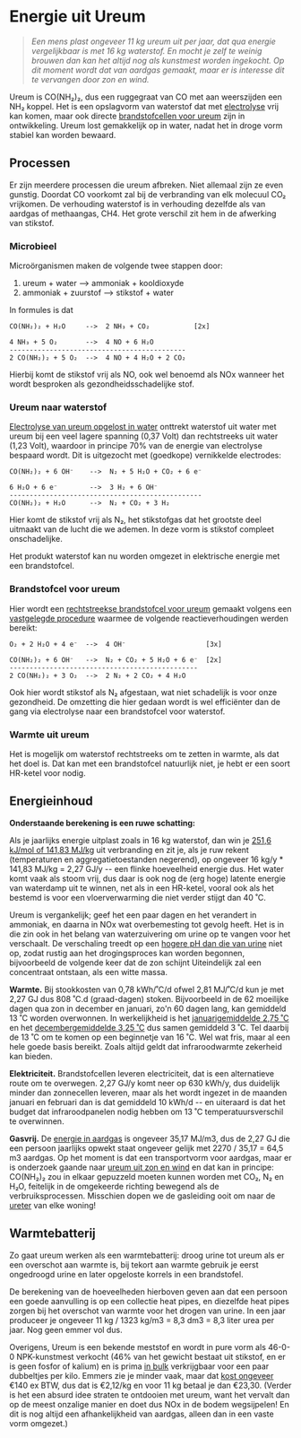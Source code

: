 # Energie uit Ureum

> *Een mens plast ongeveer 11 kg ureum uit per jaar, dat qua
> energie vergelijkbaar is met 16 kg waterstof.  En mocht je
> zelf te weinig brouwen dan kan het altijd nog als kunstmest
> worden ingekocht.  Op dit moment wordt dat van aardgas gemaakt,
> maar er is interesse dit te vervangen door zon en wind.*

Ureum is CO(NH₂)₂, dus een ruggegraat van CO met aan weerszijden
een NH₂ koppel.  Het is een opslagvorm van waterstof dat met
[electrolyse](https://suttonfruit.com/pics/urea_electrolysis.pdf)
vrij kan komen, maar ook directe
[brandstofcellen voor ureum](https://strathprints.strath.ac.uk/34081/1/TAOb924786f.pdf)
zijn in ontwikkeling.  Ureum lost gemakkelijk op in water, nadat
het in droge vorm stabiel kan worden bewaard.


## Processen

Er zijn meerdere processen die ureum afbreken.  Niet allemaal
zijn ze even gunstig.  Doordat CO voorkomt zal bij de verbranding
van elk molecuul CO₂ vrijkomen.  De verhouding waterstof is in
verhouding dezelfde als van aardgas of methaangas, CH4.  Het
grote verschil zit hem in de afwerking van stikstof.

### Microbieel

Microörganismen maken de volgende twee stappen door:

 1. ureum + water --> ammoniak + kooldioxyde
 2. ammoniak + zuurstof --> stikstof + water

In formules is dat

```
CO(NH₂)₂ + H₂O     -->  2 NH₃ + CO₂           [2x]

4 NH₃ + 5 O₂       -->  4 NO + 6 H₂O
--------------------------------------------
2 CO(NH₂)₂ + 5 O₂  -->  4 NO + 4 H₂O + 2 CO₂
```

Hierbij komt de stikstof vrij als NO, ook wel benoemd
als NOx wanneer het wordt besproken als
gezondheidsschadelijke stof.

### Ureum naar waterstof

[Electrolyse van ureum opgelost in water](https://suttonfruit.com/pics/urea_electrolysis.pdf)
onttrekt waterstof uit water met ureum bij een veel
lagere spanning (0,37 Volt) dan rechtstreeks uit water (1,23 Volt),
waardoor in principe 70% van de energie van electrolyse bespaard wordt.
Dit is uitgezocht met (goedkope) vernikkelde electrodes:

```
CO(NH₂)₂ + 6 OH⁻    -->  N₂ + 5 H₂O + CO₂ + 6 e⁻

6 H₂O + 6 e⁻        -->  3 H₂ + 6 OH⁻
------------------------------------------------
CO(NH₂)₂ + H₂O      -->  N₂ + CO₂ + 3 H₂
```

Hier komt de stikstof vrij als N₂, het stikstofgas dat
het grootste deel uitmaakt van de lucht die we ademen.
In deze vorm is stikstof compleet onschadelijke.

Het produkt waterstof kan nu worden omgezet in elektrische
energie met een brandstofcel.

### Brandstofcel voor ureum

Hier wordt een
[rechtstreekse brandstofcel voor ureum](https://strathprints.strath.ac.uk/34081/1/TAOb924786f.pdf)
gemaakt volgens een
[vastgelegde procedure](http://www.rsc.org/suppdata/EE/b9/b924786f/b924786f.pdf)
waarmee de volgende reactieverhoudingen werden bereikt:

```
O₂ + 2 H₂O + 4 e⁻  -->  4 OH⁻                    [3x]

CO(NH₂)₂ + 6 OH⁻   -->  N₂ + CO₂ + 5 H₂O + 6 e⁻  [2x]
-----------------------------------------------
2 CO(NH₂)₂ + 3 O₂  -->  2 N₂ + 2 CO₂ + 4 H₂O
```

Ook hier wordt stikstof als N₂ afgestaan, wat niet
schadelijk is voor onze gezondheid.  De omzetting
die hier gedaan wordt is wel efficiënter dan de
gang via electrolyse naar een brandstofcel voor
waterstof.

### Warmte uit ureum

Het is mogelijk om waterstof rechtstreeks om te
zetten in warmte, als dat het doel is.  Dat kan
met een brandstofcel natuurlijk niet, je hebt
er een soort HR-ketel voor nodig.

## Energieinhoud

**Onderstaande berekening is een ruwe schatting:**

Als je jaarlijks energie uitplast zoals in 16 kg waterstof, dan win je
[251,6 kJ/mol of 141,83 MJ/kg](https://www.quora.com/How-much-energy-is-produced-when-one-mole-hydrogen-is-burnt?share=1)
uit verbranding en zit je, als je ruw rekent
(temperaturen en aggregatietoestanden negerend), op ongeveer
16 kg/y * 141,83 MJ/kg = 2,27 GJ/y -- een flinke hoeveelheid energie
dus.  Het water komt vaak als stoom vrij, dus daar is ook nog de
(erg hoge) latente energie van waterdamp uit te winnen, net als in
een HR-ketel, vooral ook als het bestemd is voor een vloerverwarming
die niet verder stijgt dan 40 ˚C.

Ureum is vergankelijk; geef het een paar dagen en het verandert in
ammoniak, en daarna in NOx wat overbemesting tot gevolg heeft.  Het
is in die zin ook in het belang van waterzuivering om urine op te
vangen voor het verschaalt.  De verschaling treedt op een
[hogere pH dan die van urine](https://theconversation.com/we-found-a-way-to-turn-urine-into-solid-fertiliser-it-could-make-farming-more-sustainable-148877)
niet op, zodat rustig aan het drogingsproces kan worden begonnen,
bijvoorbeeld de volgende keer dat de zon schijnt  Uiteindelijk
zal een concentraat ontstaan, als een witte massa.

**Warmte.**
Bij stookkosten van 0,78 kWh/˚C/d ofwel 2,81 MJ/˚C/d kun je met
2,27 GJ dus 808 ˚C.d (graad-dagen) stoken.  Bijvoorbeeld in de
62 moeilijke dagen qua zon in december en januari, zo'n 60 dagen
lang, kan gemiddeld 13 ˚C worden overwonnen.  In werkelijkheid is het
[januarigemiddelde 2,75 ˚C](https://www.knmi.nl/klimaat-viewer/kaarten/temperatuur/gemiddelde-temperatuur/januari/Periode_1991-2020)
en het
[decembergemiddelde 3,25 ˚C](https://www.knmi.nl/klimaat-viewer/kaarten/temperatuur/gemiddelde-temperatuur/december/Periode_1991-2020)
dus samen gemiddeld 3 ˚C.  Tel daarbij de 13 ˚C om te komen op
een beginnetje van 16 ˚C.  Wel wat fris, maar al een hele goede
basis bereikt.  Zoals altijd geldt dat infraroodwarmte zekerheid
kan bieden.

**Elektriciteit.**
Brandstofcellen leveren electriciteit, dat is een alternatieve
route om te overwegen.  2,27 GJ/y komt neer op 630 kWh/y, dus
duidelijk minder dan zonnecellen leveren, maar als het wordt
ingezet in de maanden januari en februari dan is dat gemiddeld
10 kWh/d -- en uiteraard is dat het budget dat infraroodpanelen
nodig hebben om 13 ˚C temperatuursverschil te overwinnen.

**Gasvrij.**
De [energie in aardgas](https://www.energieconsultant.nl/energiemarkt/energie-berekeningen-uit-de-praktijk/omrekening-van-m3-n-naar-kwh/)
is ongeveer 35,17 MJ/m3, dus de 2,27 GJ die een persoon
jaarlijks opwekt staat ongeveer gelijk met
2270 / 35,17 = 64,5 m3 aardgas.  Op het moment is dat een
transportvorm voor aardgas, maar er is onderzoek gaande naar
[ureum uit zon en wind](https://dutch.alibaba.com/Popular/CN_urea-n46-granular-fertilizer-Trade.html)
en dat kan in principe: CO(NH₂)₂ zou in elkaar gepuzzeld
moeten kunnen worden met CO₂, N₂ en H₂O, feitelijk in de
omgekeerde richting bewegend als de verbruiksprocessen.
Misschien dopen we de gasleiding ooit om naar de
[ureter](https://nl.wikipedia.org/wiki/Ureter) van elke
woning!


## Warmtebatterij

Zo gaat ureum werken als een warmtebatterij: droog urine tot
ureum als er een overschot aan warmte is, bij tekort aan warmte
gebruik je eerst ongedroogd urine en later opgeloste korrels
in een brandstofel.

De berekening van de hoeveelheden hierboven geven aan dat een
persoon een goede aanvulling is op een collectie heat pipes,
en diezelfde heat pipes zorgen bij het overschot van warmte
voor het drogen van urine.  In een jaar produceer je ongeveer
11 kg / 1323 kg/m3 = 8,3 dm3 = 8,3 liter urea per jaar.  Nog
geen emmer vol dus.

Overigens, Ureum is een bekende meststof en wordt in
pure vorm als 46-0-0 NPK-kunstmest verkocht (46% van het gewicht
bestaat uit stikstof, en er is geen fosfor of kalium) en is
prima
[in bulk](https://dutch.alibaba.com/Popular/CN_urea-n46-granular-fertilizer-Trade.html)
verkrijgbaar voor een paar dubbeltjes per kilo.
Emmers zie je minder vaak, maar dat
[kost ongeveer](https://www.nederlandsezouthandel.nl/ureum-dooikorrels/)
€140 ex BTW, dus dat is €2,12/kg en voor 11 kg betaal je dan
€23,30.  (Verder is het een absurd idee straten te ontdooien met
ureum, want het vervalt dan op de meest onzalige manier en
doet dus NOx in de bodem wegsijpelen!  En dit is nog altijd
een afhankelijkheid van aardgas, alleen dan in een vaste
vorm omgezet.)

